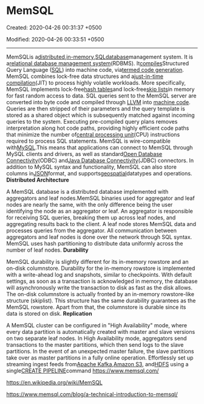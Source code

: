 # MemSQL

Created: 2020-04-26 00:31:37 +0500

Modified: 2020-04-26 00:33:51 +0500

---

MemSQLis a[distributed](https://en.wikipedia.org/wiki/Distributed_database),[in-memory](https://en.wikipedia.org/wiki/In-memory_database),[SQL](https://en.wikipedia.org/wiki/Structured_Query_Language)[database](https://en.wikipedia.org/wiki/Database)management system.
It is a[relational database management system](https://en.wikipedia.org/wiki/Relational_database_management_system)(RDBMS). It[compiles](https://en.wikipedia.org/wiki/Compiler)Structured Query Language ([SQL](https://en.wikipedia.org/wiki/SQL)) into machine code, via[termed code generation](https://en.wikipedia.org/w/index.php?title=Termed_code_generation&action=edit&redlink=1).
MemSQL combines lock-free data structures and a[just-in-time compilation](https://en.wikipedia.org/wiki/Just-in-time_compilation)(JIT) to process highly volatile workloads. More specifically, MemSQL implements lock-free[hash tables](https://en.wikipedia.org/wiki/Hash_table)and lock-free[skip lists](https://en.wikipedia.org/wiki/Skip_list)in memory for fast random access to data. SQL queries sent to the MemSQL server are converted into byte code and compiled through [LLVM](https://en.wikipedia.org/wiki/LLVM) into [machine code](https://en.wikipedia.org/wiki/Machine_code). Queries are then stripped of their parameters and the query template is stored as a shared object which is subsequently matched against incoming queries to the system. Executing pre-compiled query plans removes interpretation along hot code paths, providing highly efficient code paths that minimize the number of[central processing unit](https://en.wikipedia.org/wiki/Central_processing_unit)(CPU) instructions required to process SQL statements.
MemSQL is wire-compatible with[MySQL](https://en.wikipedia.org/wiki/MySQL).This means that applications can connect to MemSQL through MySQL clients and drivers, as well as standard[Open Database Connectivity](https://en.wikipedia.org/wiki/Open_Database_Connectivity)(ODBC) and[Java Database Connectivity](https://en.wikipedia.org/wiki/Java_Database_Connectivity)(JDBC) connectors.
In addition to MySQL syntax and functionality, MemSQL can also store columns in[JSON](https://en.wikipedia.org/wiki/JSON)format, and supports[geospatial](https://en.wikipedia.org/wiki/Geospatial)datatypes and operations.
**Distributed Architecture**

A MemSQL database is a distributed database implemented with aggregators and leaf nodes.MemSQL binaries used for aggregator and leaf nodes are nearly the same, with the only difference being the user identifying the node as an aggregator or leaf. An aggregator is responsible for receiving SQL queries, breaking them up across leaf nodes, and aggregating results back to the client. A leaf node stores MemSQL data and processes queries from the aggregator. All communication between aggregators and leaf nodes is done over the network through SQL syntax. MemSQL uses hash partitioning to distribute data uniformly across the number of leaf nodes.
**Durability**

MemSQL durability is slightly different for its in-memory rowstore and an on-disk columnstore.
Durability for the in-memory rowstore is implemented with a write-ahead log and snapshots, similar to checkpoints. With default settings, as soon as a transaction is acknowledged in memory, the database will asynchronously write the transaction to disk as fast as the disk allows.
The on-disk columnstore is actually fronted by an in-memory rowstore-like structure (skiplist). This structure has the same durability guarantees as the MemSQL rowstore. Apart from that, the columnstore is durable since its data is stored on disk.
**Replication**

A MemSQL cluster can be configured in "High Availability" mode, where every data partition is automatically created with master and slave versions on two separate leaf nodes. In High Availability mode, aggregators send transactions to the master partitions, which then send logs to the slave partitions. In the event of an unexpected master failure, the slave partitions take over as master partitions in a fully online operation.
Effortlessly set up streaming ingest feeds from[Apache Kafka](http://docs.memsql.com/docs/kafka-extractor),[Amazon S3](http://docs.memsql.com/docs/s3-pipelines-overview), and[HDFS](https://docs.memsql.com/docs/hdfs-pipelines-overview/) using a single[CREATE PIPELINE](http://docs.memsql.com/docs/create-pipeline)command
<https://www.memsql.com/>

<https://en.wikipedia.org/wiki/MemSQL>

<https://www.memsql.com/blog/a-technical-introduction-to-memsql/>
